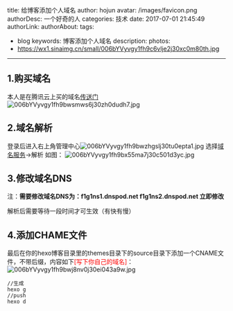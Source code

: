 title: 给博客添加个人域名
author: hojun
avatar: /images/favicon.png
authorDesc: 一个好奇的人
categories: 技术
date: 2017-07-01 21:45:49
authorLink:
authorAbout:
tags:
 - blog
keywords: 博客添加个人域名
description:
photos:
 - https://wx1.sinaimg.cn/small/006bYVyvgy1fh9c6vlje2j30xc0m80th.jpg
---
## **1.购买域名**
本人是在腾讯云上买的域名[传送门](https://dnspod.qcloud.com/?from=qcloudHpHeaderDnspod&fromSource=qcloudHpHeaderDnspod)
![006bYVyvgy1fh9bwsmws6j30zh0dudh7.jpg](https://wx2.sinaimg.cn/large/006bYVyvgy1fh9bwsmws6j30zh0dudh7.jpg)
## **2.域名解析**
登录后进入右上角管理中心![006bYVyvgy1fh9bwzhgslj30tu0epta1.jpg](https://wx4.sinaimg.cn/large/006bYVyvgy1fh9bwzhgslj30tu0epta1.jpg)
选择[域名服务](https://console.qcloud.com/domain/mydomain)->解析 
如图：
![006bYVyvgy1fh9bx55ma7j30c501d3yc.jpg](https://wx1.sinaimg.cn/large/006bYVyvgy1fh9bx55ma7j30c501d3yc.jpg)
## **3.修改域名DNS**
注：**需要修改域名DNS为：f1g1ns1.dnspod.net  f1g1ns2.dnspod.net  立即修改** 

解析后需要等待一段时间才可生效（有快有慢）
## **4.添加CHAME文件**
最后在你的hexo博客目录里的themes目录下的source目录下添加一个CNAME文件，不带后缀，内容如下<font color="red">[写下你自己的域名]</font>：
![006bYVyvgy1fh9bwj8nv0j30ei043a9w.jpg](https://wx1.sinaimg.cn/large/006bYVyvgy1fh9bwj8nv0j30ei043a9w.jpg)
```
//生成
hexo g
//push
hexo d
```